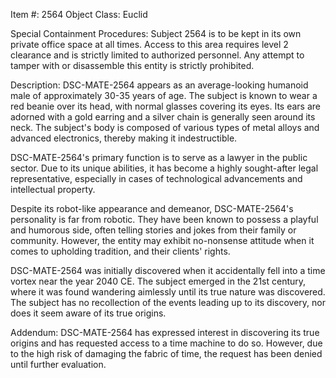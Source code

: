Item #: 2564
Object Class: Euclid

Special Containment Procedures:
Subject 2564 is to be kept in its own private office space at all times. Access to this area requires level 2 clearance and is strictly limited to authorized personnel. Any attempt to tamper with or disassemble this entity is strictly prohibited.

Description:
DSC-MATE-2564 appears as an average-looking humanoid male of approximately 30-35 years of age. The subject is known to wear a red beanie over its head, with normal glasses covering its eyes. Its ears are adorned with a gold earring and a silver chain is generally seen around its neck. The subject's body is composed of various types of metal alloys and advanced electronics, thereby making it indestructible. 

DSC-MATE-2564's primary function is to serve as a lawyer in the public sector. Due to its unique abilities, it has become a highly sought-after legal representative, especially in cases of technological advancements and intellectual property. 

Despite its robot-like appearance and demeanor, DSC-MATE-2564's personality is far from robotic. They have been known to possess a playful and humorous side, often telling stories and jokes from their family or community. However, the entity may exhibit no-nonsense attitude when it comes to upholding tradition, and their clients' rights.

DSC-MATE-2564 was initially discovered when it accidentally fell into a time vortex near the year 2040 CE. The subject emerged in the 21st century, where it was found wandering aimlessly until its true nature was discovered. The subject has no recollection of the events leading up to its discovery, nor does it seem aware of its true origins.

Addendum: DSC-MATE-2564 has expressed interest in discovering its true origins and has requested access to a time machine to do so. However, due to the high risk of damaging the fabric of time, the request has been denied until further evaluation.